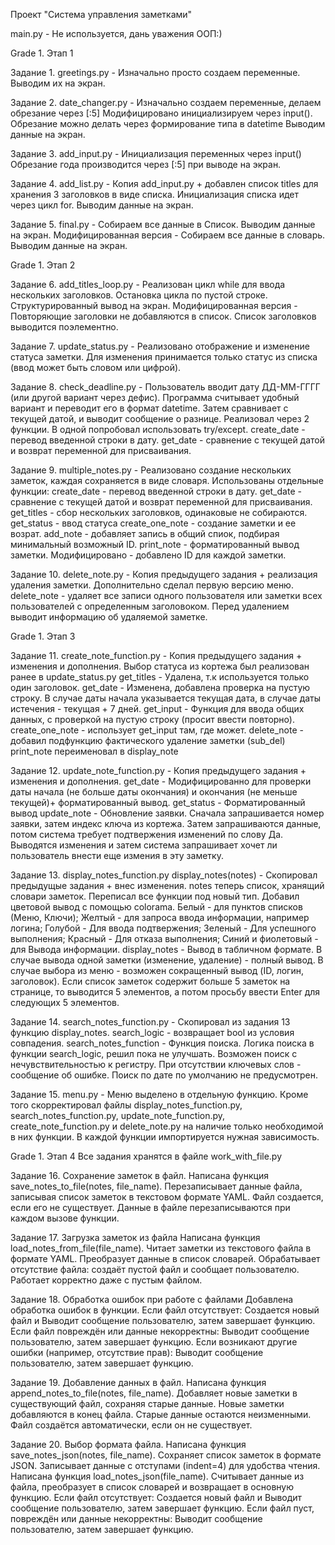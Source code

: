 Проект "Система управления заметками"

main.py - Не используется, дань уважения ООП:)

Grade 1. Этап 1

Задание 1. 
greetings.py - Изначально просто создаем переменные.
Выводим их на экран.

Задание 2. 
date_changer.py - Изначально создаем переменные, делаем обрезание через [:5]
Модифицировано инициализируем через input().
Обрезание можно делать через формирование типа в datetime
Выводим данные на экран.

Задание 3. 
add_input.py - Инициализация переменных через input()
Обрезание года производится через [:5] при выводе на экран.

Задание 4. 
add_list.py - Копия add_input.py + добавлен список titles для хранения 3 заголовков в виде списка.
Инициализация списка идет через цикл for.
Выводим данные на экран.

Задание 5.
final.py - Собираем все данные в Список. Выводим данные на экран.
Модифицированная версия - Собираем все данные в словарь. Выводим данные на экран.

Grade 1. Этап 2

Задание 6.
add_titles_loop.py - Реализован цикл while для ввода нескольких заголовков.
Остановка цикла по пустой строке. Структурированный вывод на экран.
Модифицированная версия - Повторяющие заголовки не добавляются в список.
Список заголовков выводится поэлементно.

Задание 7.
update_status.py - Реализовано отображение и изменение статуса заметки.
Для изменения принимается только статус из списка (ввод может быть словом или цифрой).

Задание 8.
check_deadline.py - Пользователь вводит дату ДД-ММ-ГГГГ (или другой вариант через дефис).
Программа считывает удобный вариант и переводит его в формат datetime.
Затем сравнивает с текущей датой, и выводит сообщение о разнице.
Реализовал через 2 функции. В одной попробовал использовать try/except.
	create_date - перевод введенной строки в дату.
	get_date - сравнение с текущей датой и возврат переменной для присваивания.

Задание 9.
multiple_notes.py - Реализовано создание нескольких заметок, каждая сохраняется в виде словаря.
Использованы отдельные функции:
	create_date - перевод введенной строки в дату.
	get_date - сравнение с текущей датой и возврат переменной для присваивания.
	get_titles - сбор нескольких заголовков, одинаковые не собираются.
	get_status - ввод статуса
	create_one_note - создание заметки и ее возрат.
	add_note - добавляет запись в общий спиок, подбирая минимальный возможный ID.
	print_note - форматированный вывод заметки.
Модифицировано - добавлено ID для каждой заметки.

Задание 10.
delete_note.py - Копия предыдущего задания + реализация удаления заметки.
Дополнительно сделал первую версию меню.
	delete_note - удаляет все записи одного пользователя или заметки всех пользователей с определенным заголовоком.
		Перед удалением выводит информацию об удаляемой заметке.

Grade 1. Этап 3

Задание 11.
create_note_function.py - Копия предыдущего задания + изменения и дополнения.
	Выбор статуса из кортежа был реализован ранее в update_status.py
	get_titles - Удалена, т.к используется только один заголовок.
	get_date - Изменена, добавлена проверка на пустую строку. 
		В случае даты начала указывается текущая дата, в случае даты истечения - текущая + 7 дней.
	get_input - Функция для ввода общих данных, с проверкой на пустую строку (просит ввести повторно).
	create_one_note - использует get_input там, где может.
	delete_note - добавил подфункцию фактического удаление заметки (sub_del)
	print_note переименовал в display_note

Задание 12.
update_note_function.py - Копия предыдущего задания + изменения и дополнения.
	get_date - Модифицированно для проверки даты начала (не больше даты окончания) 
		и окончания (не меньше текущей)+ форматированный вывод.
	get_status - Форматированный вывод
	update_note - Обновление заявки. Сначала запрашивается номер заявки, затем индекс ключа из кортежа.
		Затем запрашиваются данные, потом система требует подтвержения изменений по слову Да.
		Выводятся изменения и затем система запрашивает хочет ли пользователь внести еще измения в эту заметку.

Задание 13.
display_notes_function.py
	display_notes(notes) - Скопировал предыдущые задания + внес изменения.
	notes теперь список, хранящий словари заметок. Переписал все функции под новый тип. 
	Добавил цветовой вывод с помощью colorama.
		Белый - для пунктов списков (Меню, Ключи);
		Желтый - для запроса ввода информации, например логина;
		Голубой - Для ввода подтвержения;
		Зеленый - Для успешного выполнения;
		Красный - Для отказа выполнения;
		Синий и фиолетовый - для Вывода информации.
	display_notes - Вывод в табличном формате. В случае вывода одной заметки (изменение, удаление) - полный вывод.
		В случае выбора из меню - возможен сокращенный вывод (ID, логин, заголовок).
		Если список заметок содержит больше 5 заметок на странице, то выводится 5 элементов, 
		а потом просьбу ввести Enter для следующих 5 элементов.
		
Задание 14.
	search_notes_function.py - Скопировал из задания 13 функцию display_notes.
	search_logic - возвращает bool из условия совпадения.
	search_notes_function - Функция поиска. Логика поиска в функции search_logic, решил пока не улучшать.
	Возможен поиск с нечувствительностью к регистру. При отсутствии ключевых слов - сообщение об ошибке.
	Поиск по дате по умолчанию не предусмотрен.
	
Задание 15.
menu.py - Меню выделено в отдельную функцию. 
	Кроме того скорректировал файлы display_notes_function.py, search_notes_function.py, update_note_function.py,
	create_note_function.py и delete_note.py на наличие только необходимой в них функции.
	В каждой функции импортируется нужная зависимость.

Grade 1. Этап 4
Все задания хранятся в файле work_with_file.py

Задание 16.
	Сохранение заметок в файл.
	Написана функция save_notes_to_file(notes, file_name). Перезаписывает данные файла, записывая список заметок в текстовом формате YAML.
	Файл создается, если его не существует. Данные в файле перезаписываются при каждом вызове функции.

Задание 17.
	Загрузка заметок из файла
	Написана функция load_notes_from_file(file_name).
	Читает заметки из текстового файла в формате YAML. Преобразует данные в список словарей.
	Обрабатывает отсутствие файла: создаёт пустой файл и сообщает пользователю. Работает корректно даже с пустым файлом.

Задание 18.
	Обработка ошибок при работе с файлами
	Добавлена обработка ошибок в функции.
		Если файл отсутствует: Создается новый файл и Выводит сообщение пользователю, затем завершает функцию.
		Если файл повреждён или данные некорректны: Выводит сообщение пользователю, затем завершает функцию.
		Если возникают другие ошибки (например, отсутствие прав): Выводит сообщение пользователю, затем завершает функцию.
		
Задание 19.
	Добавление данных в файл.
	Написана функция append_notes_to_file(notes, file_name).
	Добавляет новые заметки в существующий файл, сохраняя старые данные.
	Новые заметки добавляются в конец файла. Старые данные остаются неизменными. Файл создаётся автоматически, если он не существует.

Задание 20.
	Выбор формата файла.
	Написана функция save_notes_json(notes, file_name).
	Сохраняет список заметок в формате JSON. Записывает данные с отступами (indent=4) для удобства чтения.
	Написана функция load_notes_json(file_name).
	Считывает данные из файла, преобразует в список словарей и возвращает в основную функцию.
	Если файл отсутствует: Создается новый файл и Выводит сообщение пользователю, затем завершает функцию.
	Если файл пуст, повреждён или данные некорректны: Выводит сообщение пользователю, затем завершает функцию.